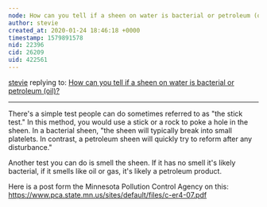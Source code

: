```yaml
---
node: How can you tell if a sheen on water is bacterial or petroleum (oil)? 
author: stevie
created_at: 2020-01-24 18:46:18 +0000
timestamp: 1579891578
nid: 22396
cid: 26209
uid: 422561
---
```




[stevie](../profile/stevie) replying to: [How can you tell if a sheen on water is bacterial or petroleum (oil)? ](../notes/stevie/01-24-2020/how-can-you-tell-if-a-sheen-on-water-is-bacterial-or-petroleum-oil)

----
There's a simple test people can do sometimes referred to as "the stick test." In this method,  you would use a stick or a rock to poke a hole in the sheen. In a bacterial sheen, "the sheen will typically break into small platelets.  In contrast, a petroleum sheen will quickly try to reform after any disturbance."   

Another test you can do is smell the sheen. If it has no smell it's likely bacterial, if it smells like oil or gas, it's likely a petroleum product. 

Here is a post form the Minnesota Pollution Control Agency on this: https://www.pca.state.mn.us/sites/default/files/c-er4-07.pdf